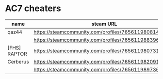 # AC7 cheaters

| name | steam URL |
| ------ | ------ |
| qaz44 | https://steamcommunity.com/profiles/76561198081430238 |
|  | https://steamcommunity.com/profiles/76561198839646162 |
| [FHS] RAPTOR | https://steamcommunity.com/profiles/76561198073103373 |
| Cerberus | https://steamcommunity.com/profiles/76561198209173436 |
|  | https://steamcommunity.com/profiles/76561198973679329 |
